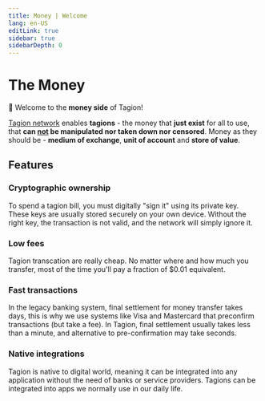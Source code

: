 ```yaml
---
title: Money | Welcome
lang: en-US
editLink: true
sidebar: true
sidebarDepth: 0
---
```


# The Money

👋 Welcome to the **money side** of Tagion!

[Tagion network](/network/) enables **tagions** - the money that **just exist** for all to use, that **can <u>not</u> be manipulated nor taken down nor censored**. Money as they should be - **medium of exchange**, **unit of account** and **store of value**.

## Features

### Cryptographic ownership

To spend a tagion bill, you must digitally "sign it" using its private key. These keys are usually stored securely on your own device. Without the right key, the transaction is not valid, and the network will simply ignore it.

### Low fees

Tagion transcation are really cheap. No matter where and how much you transfer, most of the time you'll pay a fraction of $0.01 equivalent.

### Fast transactions

In the legacy banking system, final settlement for money transfer takes days, this is why we use systems like Visa and Mastercard that preconfirm transactions (but take a fee). In Tagion, final settlement usually takes less than a minute, and alternative to pre-confirmation may take seconds.

### Native integrations

Tagion is native to digital world, meaning it can be integrated into any application without the need of banks or service providers. Tagions can be integrated into apps we normally use in our daily life.